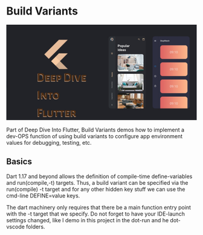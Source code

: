 # Build Variants

![Build Variants](./media/deep-dive-into-flutter.jpg)

Part of Deep Dive Into Flutter, Build Variants demos how to implement a dev-OPS function of using build variants to configure app environment values for debugging, testing, etc.

## Basics

Dart 1.17 and beyond allows the definition of compile-time define-variables and run(compile,-t) targets. Thus, a build variant can be specified via the run(compile) -t target and for any other hidden key stuff we can use the cmd-line DEFINE=value keys.

The dart machinery only requires that there be a main function entry point with the -t target that we specify. Do not forget to have your IDE-launch settings changed, like I demo in this project in the dot-run and he dot-vscode folders.

